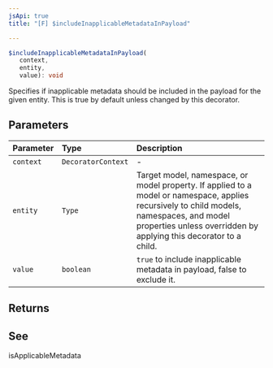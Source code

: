 ```yaml
---
jsApi: true
title: "[F] $includeInapplicableMetadataInPayload"

---
```

```ts
$includeInapplicableMetadataInPayload(
   context, 
   entity, 
   value): void
```

Specifies if inapplicable metadata should be included in the payload for
the given entity. This is true by default unless changed by this
decorator.

## Parameters

| Parameter | Type | Description |
| :------ | :------ | :------ |
| `context` | `DecoratorContext` | - |
| `entity` | `Type` | Target model, namespace, or model property. If applied to a<br />              model or namespace, applies recursively to child models,<br />              namespaces, and model properties unless overridden by<br />              applying this decorator to a child. |
| `value` | `boolean` | `true` to include inapplicable metadata in payload, false to<br />              exclude it. |

## Returns

## See

isApplicableMetadata
